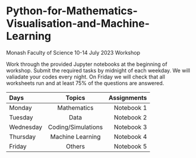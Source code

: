 # Python-for-Mathematics-Visualisation-and-Machine-Learning
Monash Faculty of Science 10-14 July 2023 Workshop

Work through the provided Jupyter notebooks at the beginning of workshop. 
Submit the required tasks by midnight of each weekday. 
We will valiadate your codes every night.
On Friday we will check that all worksheets  run and  at least 75% of the questions are answered.

| Days | Topics | Assignments  |
| :---         |     :---:      |          ---: |
| Monday  | Mathematics    | Notebook 1   |
| Tuesday      | Data      | Notebook 2    |
| Wednesday      | Coding/Simulations     | Notebook 3    |
| Thursday      | Machine Learning     | Notebook 4     |
| Friday     | Others     | Notebook 5   |
